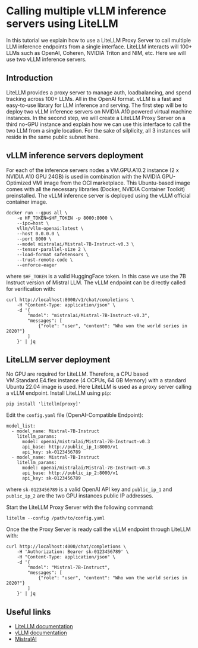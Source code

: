 # Calling multiple vLLM inference servers using LiteLLM

In this tutorial we explain how to use a LiteLLM Proxy Server to call multiple LLM inference endpoints from a single interface. LiteLLM interacts will 100+ LLMs such as OpenAI, Coheren, NVIDIA Triton and NIM, etc. Here we will use two vLLM inference servers.

## Introduction

LiteLLM provides a proxy server to manage auth, loadbalancing, and spend tracking across 100+ LLMs. All in the OpenAI format.
vLLM is a fast and easy-to-use library for LLM inference and serving.
The first step will be to deploy two vLLM inference servers on NVIDIA A10 powered virtual machine instances. In the second step, we will create a LiteLLM Proxy Server on a third no-GPU instance and explain how we can use this interface to call the two LLM from a single location. For the sake of silplicity, all 3 instances will reside in the same public subnet here.

## vLLM inference servers deployment

For each of the inference servers nodes a VM.GPU.A10.2 instance (2 x NVIDIA A10 GPU 24GB) is used in combination with the NVIDIA GPU-Optimized VMI image from the OCI marketplace. This Ubuntu-based image comes with all the necessary libraries (Docker, NVIDIA Container Toolkit) preinstalled.
The vLLM inference server is deployed using the vLLM official container image.
```
docker run --gpus all \
    -e HF_TOKEN=$HF_TOKEN -p 8000:8000 \
    --ipc=host \
    vllm/vllm-openai:latest \
    --host 0.0.0.0 \
    --port 8000 \
    --model mistralai/Mistral-7B-Instruct-v0.3 \
    --tensor-parallel-size 2 \
    --load-format safetensors \
    --trust-remote-code \
    --enforce-eager
```
where `$HF_TOKEN` is a valid HuggingFace token. In this case we use the 7B Instruct version of Mistral LLM. The vLLM endpoint can be directly called for verification with:
```
curl http://localhost:8000/v1/chat/completions \
    -H "Content-Type: application/json" \
    -d '{
        "model": "mistralai/Mistral-7B-Instruct-v0.3",
        "messages": [
            {"role": "user", "content": "Who won the world series in 2020?"}
        ]
    }' | jq
```

## LiteLLM server deployment

No GPU are required for LiteLLM. Therefore, a CPU based VM.Standard.E4.flex instance (4 OCPUs, 64 GB Memory) with a standard Ubuntu 22.04 image is used. Here LiteLLM is used as a proxy server calling a vLLM endpoint. Install LiteLLM using `pip`:
```
pip install 'litellm[proxy]'
```
Edit the `config.yaml` file (OpenAI-Compatible Endpoint):
```
model_list:
  - model_name: Mistral-7B-Instruct
    litellm_params:
      model: openai/mistralai/Mistral-7B-Instruct-v0.3
      api_base: http://public_ip_1:8000/v1
      api_key: sk-0123456789
  - model_name: Mistral-7B-Instruct
    litellm_params:
      model: openai/mistralai/Mistral-7B-Instruct-v0.3
      api_base: http://public_ip_2:8000/v1
      api_key: sk-0123456789
```
where `sk-0123456789` is a valid OpenAI API key and `public_ip_1` and `public_ip_2` are the two GPU instances public IP addresses.

Start the LiteLLM Proxy Server with the following command:
```
litellm --config /path/to/config.yaml
```
Once the the Proxy Server is ready call the vLLM endpoint through LiteLLM with:
```
curl http://localhost:4000/chat/completions \
    -H 'Authorization: Bearer sk-0123456789' \
    -H "Content-Type: application/json" \
    -d '{
        "model": "Mistral-7B-Instruct",
        "messages": [
            {"role": "user", "content": "Who won the world series in 2020?"}
        ]
    }' | jq
```

## Useful links

* [LiteLLM documentation](https://litellm.vercel.app/docs/providers/openai_compatible)
* [vLLM documentation](https://docs.vllm.ai/en/latest/serving/deploying_with_docker.html)
* [MistralAI](https://mistral.ai/)